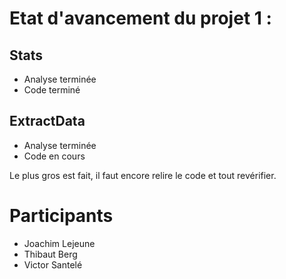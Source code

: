 # Etat d'avancement du projet 1 :
## Stats
 - Analyse terminée
 - Code terminé
## ExtractData
 - Analyse terminée
 - Code en cours
 
 Le plus gros est fait, il faut encore relire le code et tout revérifier.

# Participants
 - Joachim Lejeune
 - Thibaut Berg
 - Victor Santelé
